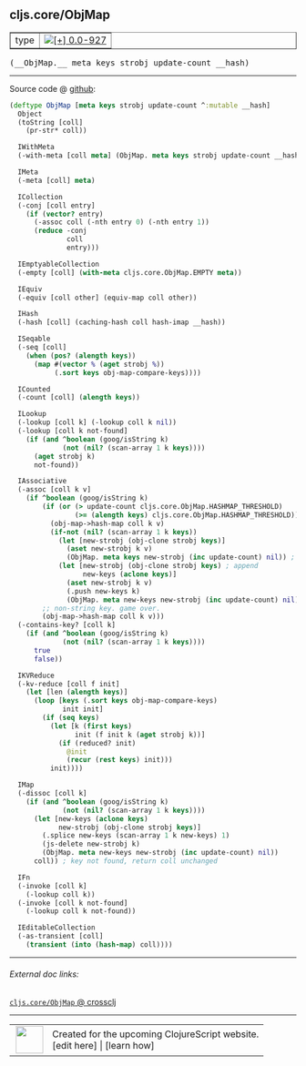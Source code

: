 ## cljs.core/ObjMap



 <table border="1">
<tr>
<td>type</td>
<td><a href="https://github.com/cljsinfo/cljs-api-docs/tree/0.0-927"><img valign="middle" alt="[+] 0.0-927" title="Added in 0.0-927" src="https://img.shields.io/badge/+-0.0--927-lightgrey.svg"></a> </td>
</tr>
</table>


 <samp>
(__ObjMap.__ meta keys strobj update-count __hash)<br>
</samp>

---







Source code @ [github](https://github.com/clojure/clojurescript/blob/r2014/src/cljs/cljs/core.cljs#L3873-L3973):

```clj
(deftype ObjMap [meta keys strobj update-count ^:mutable __hash]
  Object
  (toString [coll]
    (pr-str* coll))

  IWithMeta
  (-with-meta [coll meta] (ObjMap. meta keys strobj update-count __hash))

  IMeta
  (-meta [coll] meta)

  ICollection
  (-conj [coll entry]
    (if (vector? entry)
      (-assoc coll (-nth entry 0) (-nth entry 1))
      (reduce -conj
              coll
              entry)))

  IEmptyableCollection
  (-empty [coll] (with-meta cljs.core.ObjMap.EMPTY meta))

  IEquiv
  (-equiv [coll other] (equiv-map coll other))

  IHash
  (-hash [coll] (caching-hash coll hash-imap __hash))

  ISeqable
  (-seq [coll]
    (when (pos? (alength keys))
      (map #(vector % (aget strobj %))
           (.sort keys obj-map-compare-keys))))

  ICounted
  (-count [coll] (alength keys))

  ILookup
  (-lookup [coll k] (-lookup coll k nil))
  (-lookup [coll k not-found]
    (if (and ^boolean (goog/isString k)
             (not (nil? (scan-array 1 k keys))))
      (aget strobj k)
      not-found))

  IAssociative
  (-assoc [coll k v]
    (if ^boolean (goog/isString k)
        (if (or (> update-count cljs.core.ObjMap.HASHMAP_THRESHOLD)
                (>= (alength keys) cljs.core.ObjMap.HASHMAP_THRESHOLD))
          (obj-map->hash-map coll k v)
          (if-not (nil? (scan-array 1 k keys))
            (let [new-strobj (obj-clone strobj keys)]
              (aset new-strobj k v)
              (ObjMap. meta keys new-strobj (inc update-count) nil)) ; overwrite
            (let [new-strobj (obj-clone strobj keys) ; append
                  new-keys (aclone keys)]
              (aset new-strobj k v)
              (.push new-keys k)
              (ObjMap. meta new-keys new-strobj (inc update-count) nil))))
        ;; non-string key. game over.
        (obj-map->hash-map coll k v)))
  (-contains-key? [coll k]
    (if (and ^boolean (goog/isString k)
             (not (nil? (scan-array 1 k keys))))
      true
      false))

  IKVReduce
  (-kv-reduce [coll f init]
    (let [len (alength keys)]
      (loop [keys (.sort keys obj-map-compare-keys)
             init init]
        (if (seq keys)
          (let [k (first keys)
                init (f init k (aget strobj k))]
            (if (reduced? init)
              @init
              (recur (rest keys) init)))
          init))))

  IMap
  (-dissoc [coll k]
    (if (and ^boolean (goog/isString k)
             (not (nil? (scan-array 1 k keys))))
      (let [new-keys (aclone keys)
            new-strobj (obj-clone strobj keys)]
        (.splice new-keys (scan-array 1 k new-keys) 1)
        (js-delete new-strobj k)
        (ObjMap. meta new-keys new-strobj (inc update-count) nil))
      coll)) ; key not found, return coll unchanged

  IFn
  (-invoke [coll k]
    (-lookup coll k))
  (-invoke [coll k not-found]
    (-lookup coll k not-found))

  IEditableCollection
  (-as-transient [coll]
    (transient (into (hash-map) coll))))
```

<!--
Repo - tag - source tree - lines:

 <pre>
clojurescript @ r2014
└── src
    └── cljs
        └── cljs
            └── <ins>[core.cljs:3873-3973](https://github.com/clojure/clojurescript/blob/r2014/src/cljs/cljs/core.cljs#L3873-L3973)</ins>
</pre>

-->

---



###### External doc links:

[`cljs.core/ObjMap` @ crossclj](http://crossclj.info/fun/cljs.core.cljs/ObjMap.html)<br>

---

 <table>
<tr><td>
<img valign="middle" align="right" width="48px" src="http://i.imgur.com/Hi20huC.png">
</td><td>
Created for the upcoming ClojureScript website.<br>
[edit here] | [learn how]
</td></tr></table>

[edit here]:https://github.com/cljsinfo/cljs-api-docs/blob/master/cljsdoc/cljs.core_ObjMap.cljsdoc
[learn how]:https://github.com/cljsinfo/cljs-api-docs/wiki/cljsdoc-files

<!--

This information was too distracting to show to readers, but I'll leave it
commented here since it is helpful to:

- pretty-print the data used to generate this document
- and show how to retrieve that data



The API data for this symbol:

```clj
{:ns "cljs.core",
 :name "ObjMap",
 :type "type",
 :signature ["[meta keys strobj update-count __hash]"],
 :source {:code "(deftype ObjMap [meta keys strobj update-count ^:mutable __hash]\n  Object\n  (toString [coll]\n    (pr-str* coll))\n\n  IWithMeta\n  (-with-meta [coll meta] (ObjMap. meta keys strobj update-count __hash))\n\n  IMeta\n  (-meta [coll] meta)\n\n  ICollection\n  (-conj [coll entry]\n    (if (vector? entry)\n      (-assoc coll (-nth entry 0) (-nth entry 1))\n      (reduce -conj\n              coll\n              entry)))\n\n  IEmptyableCollection\n  (-empty [coll] (with-meta cljs.core.ObjMap.EMPTY meta))\n\n  IEquiv\n  (-equiv [coll other] (equiv-map coll other))\n\n  IHash\n  (-hash [coll] (caching-hash coll hash-imap __hash))\n\n  ISeqable\n  (-seq [coll]\n    (when (pos? (alength keys))\n      (map #(vector % (aget strobj %))\n           (.sort keys obj-map-compare-keys))))\n\n  ICounted\n  (-count [coll] (alength keys))\n\n  ILookup\n  (-lookup [coll k] (-lookup coll k nil))\n  (-lookup [coll k not-found]\n    (if (and ^boolean (goog/isString k)\n             (not (nil? (scan-array 1 k keys))))\n      (aget strobj k)\n      not-found))\n\n  IAssociative\n  (-assoc [coll k v]\n    (if ^boolean (goog/isString k)\n        (if (or (> update-count cljs.core.ObjMap.HASHMAP_THRESHOLD)\n                (>= (alength keys) cljs.core.ObjMap.HASHMAP_THRESHOLD))\n          (obj-map->hash-map coll k v)\n          (if-not (nil? (scan-array 1 k keys))\n            (let [new-strobj (obj-clone strobj keys)]\n              (aset new-strobj k v)\n              (ObjMap. meta keys new-strobj (inc update-count) nil)) ; overwrite\n            (let [new-strobj (obj-clone strobj keys) ; append\n                  new-keys (aclone keys)]\n              (aset new-strobj k v)\n              (.push new-keys k)\n              (ObjMap. meta new-keys new-strobj (inc update-count) nil))))\n        ;; non-string key. game over.\n        (obj-map->hash-map coll k v)))\n  (-contains-key? [coll k]\n    (if (and ^boolean (goog/isString k)\n             (not (nil? (scan-array 1 k keys))))\n      true\n      false))\n\n  IKVReduce\n  (-kv-reduce [coll f init]\n    (let [len (alength keys)]\n      (loop [keys (.sort keys obj-map-compare-keys)\n             init init]\n        (if (seq keys)\n          (let [k (first keys)\n                init (f init k (aget strobj k))]\n            (if (reduced? init)\n              @init\n              (recur (rest keys) init)))\n          init))))\n\n  IMap\n  (-dissoc [coll k]\n    (if (and ^boolean (goog/isString k)\n             (not (nil? (scan-array 1 k keys))))\n      (let [new-keys (aclone keys)\n            new-strobj (obj-clone strobj keys)]\n        (.splice new-keys (scan-array 1 k new-keys) 1)\n        (js-delete new-strobj k)\n        (ObjMap. meta new-keys new-strobj (inc update-count) nil))\n      coll)) ; key not found, return coll unchanged\n\n  IFn\n  (-invoke [coll k]\n    (-lookup coll k))\n  (-invoke [coll k not-found]\n    (-lookup coll k not-found))\n\n  IEditableCollection\n  (-as-transient [coll]\n    (transient (into (hash-map) coll))))",
          :title "Source code",
          :repo "clojurescript",
          :tag "r2014",
          :filename "src/cljs/cljs/core.cljs",
          :lines [3873 3973]},
 :full-name "cljs.core/ObjMap",
 :full-name-encode "cljs.core_ObjMap",
 :history [["+" "0.0-927"]]}

```

Retrieve the API data for this symbol:

```clj
;; from Clojure REPL
(require '[clojure.edn :as edn])
(-> (slurp "https://raw.githubusercontent.com/cljsinfo/cljs-api-docs/catalog/cljs-api.edn")
    (edn/read-string)
    (get-in [:symbols "cljs.core/ObjMap"]))
```

-->
